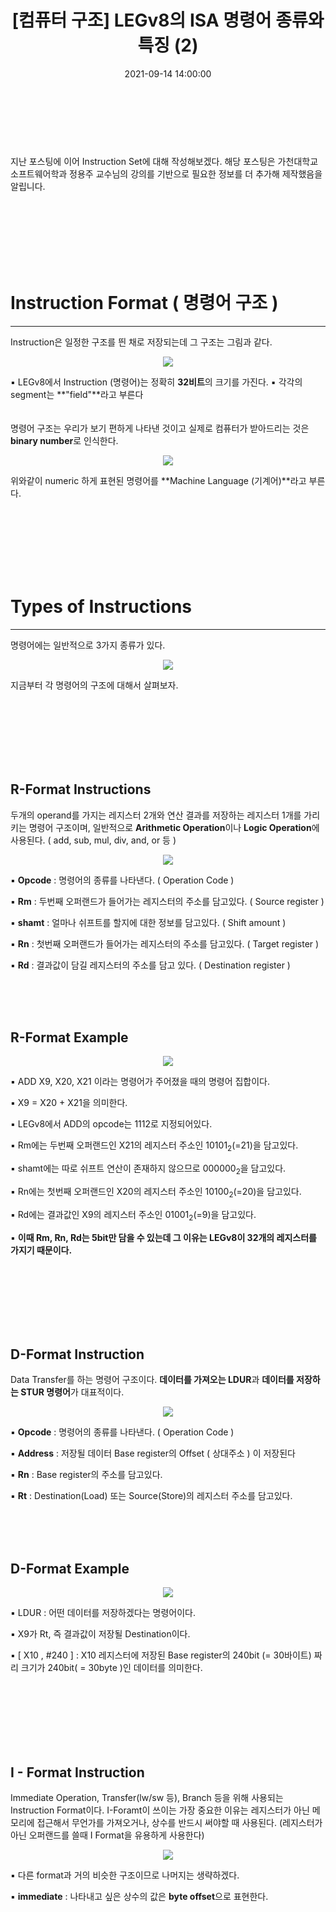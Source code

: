 ﻿---
published: true
title: "[컴퓨터 구조] LEGv8의 ISA 명령어 종류와 특징 (2)"
date: 2021-09-14 14:00:00
toc: true
toc_sticky: true
toc_label: "LEGv8의 ISA 명령어 종류와 특징"
categories:
- Computer Architecture
tags:
- Instruction
- Instruction Set Architecture
- ISA
- LEGv8
---

<br><br><br>

지난 포스팅에 이어 Instruction Set에 대해 작성해보겠다. 해당 포스팅은 가천대학교 소프트웨어학과 정용주 교수님의 강의를 기반으로 필요한 정보를 더 추가해 제작했음을 알립니다. 

<br><br><br><br><br><br>

# Instruction Format ( 명령어 구조 )
<hr>
Instruction은 일정한 구조를 띈 채로 저장되는데 그 구조는 그림과 같다.

<p align="center">
<img src="https://github.com/idkim97/idkim97.github.io/blob/master/img/isa1.png?raw=true">
</p>

▪ LEGv8에서 Instruction (명령어)는 정확히 **32비트**의 크기를 가진다.
▪ 각각의 segment는 **"field"**라고 부른다
<br><br><br>
명령어 구조는 우리가 보기 편하게 나타낸 것이고 실제로 컴퓨터가 받아드리는 것은 **binary number**로 인식한다.

<p align="center">
<img src="https://github.com/idkim97/idkim97.github.io/blob/master/img/isa2.png?raw=true">
</p>

위와같이 numeric 하게 표현된 명령어를 **Machine Language (기계어)**라고 부른다.

<br><br><br><br><br><br>

# Types of Instructions
<hr>

명령어에는 일반적으로 3가지 종류가 있다.
<p align="center">
<img src="https://github.com/idkim97/idkim97.github.io/blob/master/img/isa3.png?raw=true">
</p>

지금부터 각 명령어의 구조에 대해서 살펴보자.

<br><br><br><br><br><br>

## R-Format Instructions
두개의 operand를 가지는 레지스터 2개와 연산 결과를 저장하는 레지스터 1개를 가리키는 명령어 구조이며, 일반적으로 **Arithmetic Operation**이나 **Logic Operation**에 사용된다. ( add, sub, mul, div, and, or 등 )

<p align="center">
<img src="https://github.com/idkim97/idkim97.github.io/blob/master/img/isa4.png?raw=true">
</p>

▪ **Opcode** : 명령어의 종류를 나타낸다. ( Operation Code )

▪ **Rm** : 두번째 오퍼랜드가 들어가는 레지스터의 주소를 담고있다. ( Source register )

▪ **shamt** : 얼마나 쉬프트를 할지에 대한 정보를 담고있다. ( Shift amount )

▪ **Rn** : 첫번째 오퍼랜드가 들어가는 레지스터의 주소를 담고있다. ( Target register )

▪ **Rd** : 결과값이 담길 레지스터의 주소를 담고 있다. ( Destination register )

<br><br><br>

## R-Format Example
<p align="center">
<img src="https://github.com/idkim97/idkim97.github.io/blob/master/img/isa5.png?raw=true">
</p>

▪ ADD X9, X20, X21 이라는 명령어가 주어졌을 때의 명령어 집합이다.

▪ X9 = X20 + X21을 의미한다.

▪ LEGv8에서 ADD의 opcode는 1112로 지정되어있다.

▪ Rm에는 두번째 오퍼랜드인 X21의 레지스터 주소인 10101<sub>2</sub>(=21)을 담고있다.

▪ shamt에는 따로 쉬프트 연산이 존재하지 않으므로 000000<sub>2</sub>을 담고있다.

▪ Rn에는 첫번째 오퍼랜드인 X20의 레지스터 주소인 10100<sub>2</sub>(=20)을 담고있다.

▪ Rd에는 결과값인 X9의 레지스터 주소인 01001<sub>2</sub>(=9)을 담고있다.

▪ **이때 Rm, Rn, Rd는 5bit만 담을 수 있는데 그 이유는 LEGv8이 32개의 레지스터를 가지기 때문이다.**

<br><br><br><br><br><br>

## D-Format Instruction
Data Transfer를 하는 명령어 구조이다. **데이터를 가져오는 LDUR**과 **데이터를 저장하는 STUR 명령어**가 대표적이다.

<p align="center">
<img src="https://github.com/idkim97/idkim97.github.io/blob/master/img/isa6.png?raw=true">
</p>

▪ **Opcode** : 명령어의 종류를 나타낸다. ( Operation Code )

▪ **Address** : 저장될 데이터 Base register의 Offset ( 상대주소 ) 이 저장된다 

▪ **Rn** : Base register의 주소를 담고있다.

▪ **Rt** : Destination(Load) 또는 Source(Store)의 레지스터 주소를 담고있다.


<br><br><br>

## D-Format Example
<p align="center">
<img src="https://github.com/idkim97/idkim97.github.io/blob/master/img/isa7.png?raw=true">
</p>

▪  LDUR : 어떤 데이터를 저장하겠다는 명령어이다.

▪  X9가 Rt, 즉 결과값이 저장될 Destination이다.

▪  [ X10 , #240 ] : X10 레지스터에 저장된 Base register의 240bit (= 30바이트) 짜리 크기가 240bit( = 30byte )인 데이터를 의미한다.

<br><br><br><br><br><br>

## I - Format Instruction

Immediate Operation, Transfer(lw/sw 등), Branch 등을 위해 사용되는 Instruction Format이다. I-Foramt이 쓰이는 가장 중요한 이유는 레지스터가 아닌 메모리에 접근해서 무언가를 가져오거나, 상수를 반드시 써야할 때 사용된다. (레지스터가 아닌 오퍼랜드를 쓸때 I Format을 유용하게 사용한다)

<p align="center">
<img src="https://github.com/idkim97/idkim97.github.io/blob/master/img/isa8.png?raw=true">
</p>

▪ 다른 format과 거의 비슷한 구조이므로 나머지는 생략하겠다.

▪ **immediate** : 나타내고 싶은 상수의 값은 **byte offset**으로 표현한다.

